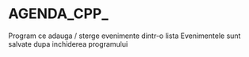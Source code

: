 # AGENDA_CPP_

Program ce adauga / sterge evenimente dintr-o lista
Evenimentele sunt salvate dupa inchiderea programului
